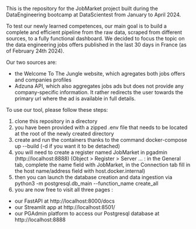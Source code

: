 This is the repository for the JobMarket project built during the DataEngineering bootcamp 
at DataScientest from January to April 2024.

To test our newly learned competences, our main goal is to build a complete
and efficient pipeline from the raw data, scraped from different sources,
to a fully functional dashboard.
We decided to focus the topic on the data engineering jobs offers published
in the last 30 days in France (as of February 24th 2024).

Our two sources are:
- the Welcome To The Jungle website, which agregates both jobs offers and
companies profiles
- Adzuna API, which also aggregates jobs ads but does not provide any
company-specific information. It rather redirects the user towards the primary
url where the ad is available in full details.

To use our tool, please follow these steps:
1. clone this repository in a directory
2. you have been provided with a zipped .env file that needs to be located at the root
of the newly created directory 
3. create and run the containers thanks to the command docker-compose up --build (-d if you want it to be detached)
4. you will need to create a register named JobMarket in  pgadmin (http://localhost:8888) (Object > Register > Server … : in the General tab, complete the name field with JobMarket, in the Connection tab fill in the host name/address field with host.docker.internal)
5. then you can launch the database creation and data ingestion via python3 -m postgresql.db_main --function_name create_all
6. you are now free to visit all three pages :
- our FastAPI at http://localhost:8000/docs
- our Streamlit app at http://localhost:8501/
- our PGAdmin platform to access our Postgresql database at http://localhost:8888 






